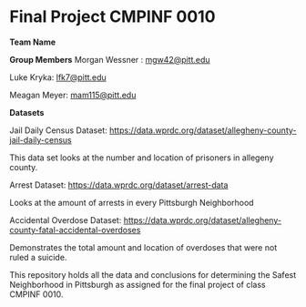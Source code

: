 # Final Project CMPINF 0010

**Team Name**

**Group Members**
Morgan Wessner : mgw42@pitt.edu

Luke Kryka: lfk7@pitt.edu

Meagan Meyer: mam115@pitt.edu

**Datasets**

Jail Daily Census Dataset:
https://data.wprdc.org/dataset/allegheny-county-jail-daily-census

This data set looks at the number and location of prisoners in allegeny county. 

Arrest Dataset:
https://data.wprdc.org/dataset/arrest-data

Looks at the amount of arrests in every Pittsburgh Neighborhood

Accidental Overdose Dataset:
https://data.wprdc.org/dataset/allegheny-county-fatal-accidental-overdoses

Demonstrates the total amount and location of overdoses that were not ruled a suicide.

This repository holds all the data and conclusions for determining the Safest Neighborhood in Pittsburgh as assigned for the final project of class CMPINF 0010.
